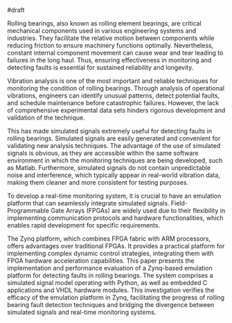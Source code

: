 #draft

Rolling bearings, also known as rolling element bearings, are critical mechanical components used in various engineering systems and industries. They facilitate the relative motion between components while reducing friction to ensure machinery functions optimally. Nevertheless, constant internal component movement can cause wear and tear leading to failures in the long haul. Thus, ensuring effectiveness in monitoring and detecting faults is essential for sustained reliability and longevity.

Vibration analysis is one of the most important and reliable techniques for monitoring the condition of rolling bearings. Through analysis of operational vibrations, engineers can identify unusual patterns, detect potential faults, and schedule maintenance before catastrophic failures. However, the lack of comprehensive experimental data sets hinders rigorous development and validation of the technique.

This has made simulated signals extremely useful for detecting faults in rolling bearings. Simulated signals are easily generated and convenient for validating new analysis techniques. The advantage of the use of simulated signals is obvious, as they are accessible within the same software environment in which the monitoring techniques are being developed, such as Matlab. Furthermore, simulated signals do not contain unpredictable noise and interference, which typically appear in real-world vibration data, making them cleaner and more consistent for testing purposes.

To develop a real-time monitoring system, it is crucial to have an emulation platform that can seamlessly integrate simulated signals. Field-Programmable Gate Arrays (FPGAs) are widely used due to their flexibility in implementing communication protocols and hardware functionalities, which enables rapid development for specific requirements.

The Zynq platform, which combines FPGA fabric with ARM processors, offers advantages over traditional FPGAs. It provides a practical platform for implementing complex dynamic control strategies, integrating them with FPGA hardware acceleration capabilities. This paper presents the implementation and performance evaluation of a Zynq-based emulation platform for detecting faults in rolling bearings. The system comprises a simulated signal model operating with Python, as well as embedded C applications and VHDL hardware modules. This investigation verifies the efficacy of the emulation platform in Zynq, facilitating the progress of rolling bearing fault detection techniques and bridging the divergence between simulated signals and real-time monitoring systems.